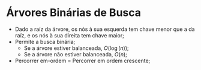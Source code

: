 # Árvores Binárias de Busca
- Dado a raíz da árvore, os nós à sua esquerda tem chave menor que a da raíz, e os nós à sua direita tem chave maior;
- Permite a busca binária;
  - Se a árvore estiver balanceada, $O(\log(n))$;
  - Se a árvore não estiver balanceada, $O(n)$;
- Percorrer em-ordem = Percorrer em ordem crescente;